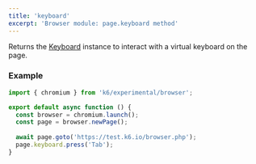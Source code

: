 ```yaml
---
title: 'keyboard'
excerpt: 'Browser module: page.keyboard method'
---
```


Returns the [Keyboard](javascript-api/k6-experimental/browser/keyboard/) instance to interact with a virtual keyboard on the page.

### Example

<CodeGroup labels={[]}>

```javascript
import { chromium } from 'k6/experimental/browser';

export default async function () {
  const browser = chromium.launch();
  const page = browser.newPage();
  
  await page.goto('https://test.k6.io/browser.php');
  page.keyboard.press('Tab');
}
```

</CodeGroup>